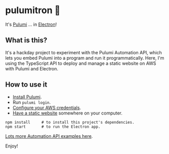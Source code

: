 # pulumitron 👾

It's [Pulumi](https://pulumi.com/) ... in [Electron](https://www.electronjs.org/)!

## What is this?
It's a hackday project to experiment with the Pulumi Automation API, which lets you embed Pulumi into a program and run it programmatically. Here, I'm using the TypeScript API to deploy and manage a static website on AWS with Pulumi and Electron.

## How to use it

* [Install Pulumi](https://www.pulumi.com/docs/get-started/install/).
* Run `pulumi login`.
* [Configure your AWS credentials](https://www.pulumi.com/docs/intro/cloud-providers/aws/setup/).
* [Have a static website](https://jamstack.org/generators/) somewhere on your computer.

```
npm install     # to install this project's dependencies.
npm start       # to run the Electron app.
```

[Lots more Automation API examples here](https://github.com/pulumi/automation-api-examples).

Enjoy!
